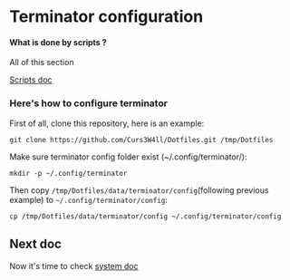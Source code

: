 # Terminator configuration

#### What is done by scripts ?
All of this section

[Scripts doc](scripts.md)

### Here's how to configure terminator

First of all, clone this repository, here is an example:
```
git clone https://github.com/Curs3W4ll/Dotfiles.git /tmp/Dotfiles
```

Make sure terminator config folder exist (~/.config/terminator/):
```
mkdir -p ~/.config/terminator
```

Then copy `/tmp/Dotfiles/data/terminator/config`(following previous example) to `~/.config/terminator/config`:
```
cp /tmp/Dotfiles/data/terminator/config ~/.config/terminator/config
```

## Next doc

Now it's time to check [system doc](system.md)
